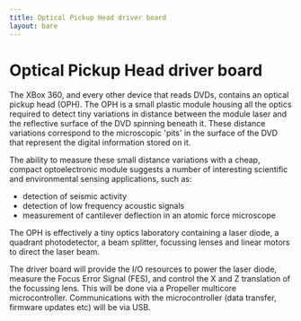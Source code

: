 ```yaml
---
title: Optical Pickup Head driver board
layout: bare
---
```


# Optical Pickup Head driver board

The XBox 360, and every other device that reads DVDs, contains an optical pickup head (OPH). The OPH is a small plastic module housing all the optics required to detect tiny variations in distance between the module laser and the reflective surface of the DVD spinning beneath it. These distance variations correspond to the microscopic 'pits' in the surface of the DVD that represent the digital information stored on it.  

The ability to measure these small distance variations with a cheap, compact optoelectronic module suggests a number of interesting scientific and environmental sensing applications, such as:
<ul>
<li>detection of seismic activity</li>
<li>detection of low frequency acoustic signals</li>
<li>measurement of cantilever deflection in an atomic force microscope</li>
</ul>
The OPH is effectively a tiny optics laboratory containing a laser diode, a quadrant photodetector, a beam splitter, focussing lenses and linear motors to direct the laser beam.

<!-- picture of OPH -->

The driver board will provide the I/O resources to power the laser diode, measure the Focus Error Signal (FES), and control the X and Z translation of the focussing lens. This will be done via a Propeller multicore microcontroller. Communications with the microcontroller (data transfer, firmware updates etc) will be via USB.

<!-- picture of v1 OPH driver -->

<!-- screen capture of layout of v2 OPH driver -->

<!-- link to archive of CAD files for download -->

<!--
<div class="CAD_files">

  <h2><a href="/projects/oph/pcb/OPH Driver Mk 2.kicad_pcb">PCB layout</a></h2> in KiCAD format. Note: currently under active development!
</div>
-->

